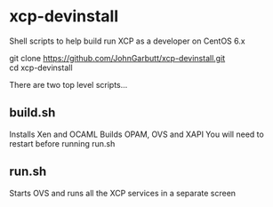 xcp-devinstall
==============

Shell scripts to help build run XCP as a developer on CentOS 6.x

git clone https://github.com/JohnGarbutt/xcp-devinstall.git  
cd xcp-devinstall

There are two top level scripts...

build.sh
--------
Installs Xen and OCAML
Builds OPAM, OVS and XAPI
You will need to restart before running run.sh

run.sh
------
Starts OVS and runs all the XCP services in a separate screen
